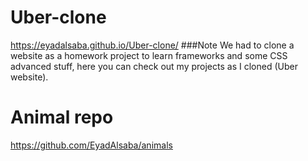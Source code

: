 # Uber-clone
https://eyadalsaba.github.io/Uber-clone/
###Note We had to clone a website as a homework project to learn frameworks and some CSS advanced stuff, here you can check out my projects as I cloned (Uber website). 
# Animal repo
https://github.com/EyadAlsaba/animals
